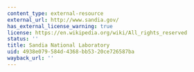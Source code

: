 ```yaml
---
content_type: external-resource
external_url: http://www.sandia.gov/
has_external_license_warning: true
license: https://en.wikipedia.org/wiki/All_rights_reserved
status: ''
title: Sandia National Laboratory
uid: 4938e079-584d-4368-bb53-20ce726587ba
wayback_url: ''
---
```

